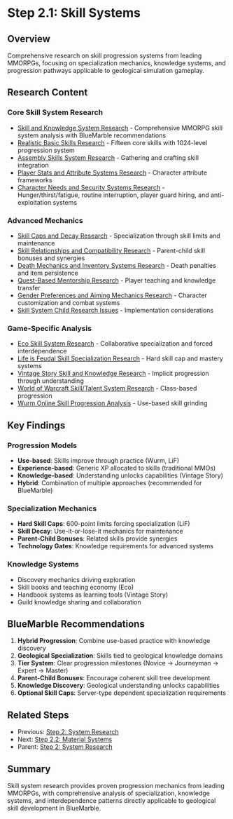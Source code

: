 # Step 2.1: Skill Systems

## Overview

Comprehensive research on skill progression systems from leading MMORPGs, focusing on specialization mechanics, knowledge systems, and progression pathways applicable to geological simulation gameplay.

## Research Content

### Core Skill System Research
- [Skill and Knowledge System Research](skill-knowledge-system-research.md) - Comprehensive MMORPG skill system analysis with BlueMarble recommendations
- [Realistic Basic Skills Research](realistic-basic-skills-research.md) - Fifteen core skills with 1024-level progression system
- [Assembly Skills System Research](assembly-skills-system-research.md) - Gathering and crafting skill integration
- [Player Stats and Attribute Systems Research](player-stats-attribute-systems-research.md) - Character attribute frameworks
- [Character Needs and Security Systems Research](character-needs-security-systems-research.md) - Hunger/thirst/fatigue, routine interruption, player guard hiring, and anti-exploitation systems

### Advanced Mechanics
- [Skill Caps and Decay Research](skill-caps-and-decay-research.md) - Specialization through skill limits and maintenance
- [Skill Relationships and Compatibility Research](skill-relationships-compatibility-research.md) - Parent-child skill bonuses and synergies
- [Death Mechanics and Inventory Systems Research](death-mechanics-and-inventory-systems-research.md) - Death penalties and item persistence
- [Quest-Based Mentorship Research](quest-based-mentorship-research.md) - Player teaching and knowledge transfer
- [Gender Preferences and Aiming Mechanics Research](gender-preferences-aiming-mechanics-research.md) - Character customization and combat systems
- [Skill System Child Research Issues](skill-system-child-research-issues.md) - Implementation considerations

### Game-Specific Analysis
- [Eco Skill System Research](eco-skill-system-research.md) - Collaborative specialization and forced interdependence
- [Life is Feudal Skill Specialization Research](life-is-feudal-skill-specialization-system-research.md) - Hard skill cap and mastery systems
- [Vintage Story Skill and Knowledge Research](vintage-story-skill-knowledge-system-research.md) - Implicit progression through understanding
- [World of Warcraft Skill/Talent System Research](world-of-warcraft-skill-talent-system-research.md) - Class-based progression
- [Wurm Online Skill Progression Analysis](wurm-online-skill-progression-analysis.md) - Use-based skill grinding

## Key Findings

### Progression Models
- **Use-based**: Skills improve through practice (Wurm, LiF)
- **Experience-based**: Generic XP allocated to skills (traditional MMOs)
- **Knowledge-based**: Understanding unlocks capabilities (Vintage Story)
- **Hybrid**: Combination of multiple approaches (recommended for BlueMarble)

### Specialization Mechanics
- **Hard Skill Caps**: 600-point limits forcing specialization (LiF)
- **Skill Decay**: Use-it-or-lose-it mechanics for maintenance
- **Parent-Child Bonuses**: Related skills provide synergies
- **Technology Gates**: Knowledge requirements for advanced systems

### Knowledge Systems
- Discovery mechanics driving exploration
- Skill books and teaching economy (Eco)
- Handbook systems as learning tools (Vintage Story)
- Guild knowledge sharing and collaboration

## BlueMarble Recommendations

1. **Hybrid Progression**: Combine use-based practice with knowledge discovery
2. **Geological Specialization**: Skills tied to geological knowledge domains
3. **Tier System**: Clear progression milestones (Novice → Journeyman → Expert → Master)
4. **Parent-Child Bonuses**: Encourage coherent skill tree development
5. **Knowledge Discovery**: Geological understanding unlocks capabilities
6. **Optional Skill Caps**: Server-type dependent specialization requirements

## Related Steps

- Previous: [Step 2: System Research](../)
- Next: [Step 2.2: Material Systems](../step-2.2-material-systems/)
- Parent: [Step 2: System Research](../)

## Summary

Skill system research provides proven progression mechanics from leading MMORPGs, with comprehensive analysis of specialization, knowledge systems, and interdependence patterns directly applicable to geological skill development in BlueMarble.
